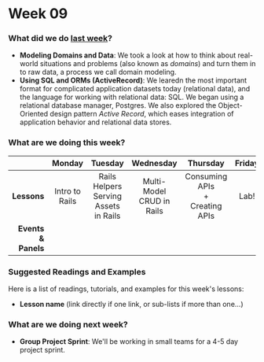 # Week 09

### What did we do [last week](/w08/README.md)?

- **Modeling Domains and Data**: We took a look at how to think about real-world
  situations and problems (also known as *domains*) and turn them in to raw
  data, a process we call domain modeling.
- **Using SQL and ORMs (ActiveRecord)**: We learedn the most important format for 
  complicated application datasets today (relational data), and the language for
  working with relational data: SQL. We began using a relational database 
  manager, Postgres. We also explored the Object-Oriented design pattern *Active Record*, which eases integration of application behavior and relational data stores.

### What are we doing this week?

|    | Monday | Tuesday | Wednesday | Thursday | Friday |
|---:|:------:|:-------:|:---------:|:--------:|:------:|
| **Lessons** | Intro to Rails | Rails Helpers <br> Serving Assets in Rails | Multi-Model CRUD in Rails | Consuming APIs<br>+<br>Creating APIs | Lab! |
| **Events &amp; Panels** | | | | | |

### Suggested Readings and Examples

Here is a list of readings, tutorials, and examples for this week's lessons:

- **Lesson name** (link directly if one link, or sub-lists if more than one...)

### What are we doing next week?

- **Group Project Sprint**: We'll be working in small teams for a 4-5 day project sprint. 
